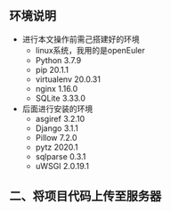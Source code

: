 ## 环境说明
* 进行本文操作前需己搭建好的环境
  - linux系统，我用的是openEuler
  - Python 3.7.9
  - pip 20.1.1
  - virtualenv 20.0.31
  - nginx 1.16.0
  - SQLite 3.33.0
* 后面进行安装的环境 
  - asgiref 3.2.10
  - Django 3.1.1
  - Pillow 7.2.0
  - pytz 2020.1
  - sqlparse 0.3.1
  - uWSGI 2.0.19.1



## 二、将项目代码上传至服务器
